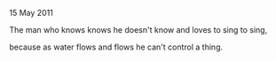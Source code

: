 15 May 2011

The man who knows
knows he doesn't know
and loves to sing to sing,

because as water flows and flows
he can't control a thing.  